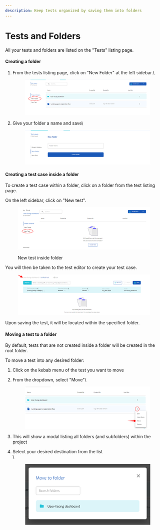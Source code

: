 ```yaml
---
description: Keep tests organized by saving them into folders
---
```


# Tests and Folders

All your tests and folders are listed on the "Tests" listing page.

#### Creating a folder

1.  From the tests listing page, click on "New Folder" at the left sidebar.\


    <figure><img src="../.gitbook/assets/image (26).png" alt=""><figcaption></figcaption></figure>


2.  Give your folder a name and save\


    <figure><img src="../.gitbook/assets/image (27).png" alt=""><figcaption></figcaption></figure>



#### Creating a test case inside a folder

To create a test case within a folder, click on a folder from the test listing page.

On the left sidebar, click on "New test".

<figure><img src="../.gitbook/assets/image (28).png" alt=""><figcaption><p>New test inside folder</p></figcaption></figure>

You will then be taken to the test editor to create your test case.

<figure><img src="../.gitbook/assets/image (30).png" alt=""><figcaption></figcaption></figure>

Upon saving the test, it will be located within the specified folder.



#### Moving a test to a folder

By default, tests that are not created inside a folder will be created in the root folder.

To move a test into any desired folder:

1. Click on the kebab menu of the test you want to move
2.  From the dropdown, select "Move"\


    <figure><img src="../.gitbook/assets/image (32).png" alt=""><figcaption></figcaption></figure>
3. This will show a modal listing all folders (and subfolders) within the project
4.  Select your desired destination from the list\
    \


    <figure><img src="../.gitbook/assets/image (33).png" alt=""><figcaption></figcaption></figure>
